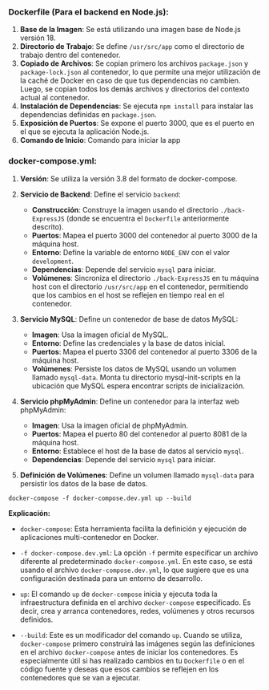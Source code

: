 
### **Dockerfile** (Para el backend en Node.js):

1. **Base de la Imagen**: Se está utilizando una imagen base de Node.js versión 18.
2. **Directorio de Trabajo**: Se define `/usr/src/app` como el directorio de trabajo dentro del contenedor.
3. **Copiado de Archivos**: Se copian primero los archivos `package.json` y `package-lock.json` al contenedor, lo que permite una mejor utilización de la caché de Docker en caso de que tus dependencias no cambien. Luego, se copian todos los demás archivos y directorios del contexto actual al contenedor.
4. **Instalación de Dependencias**: Se ejecuta `npm install` para instalar las dependencias definidas en `package.json`.
5. **Exposición de Puertos**: Se expone el puerto 3000, que es el puerto en el que se ejecuta la aplicación Node.js.
6. **Comando de Inicio**: Comando para iniciar la app

### **docker-compose.yml**:

1. **Versión**: Se utiliza la versión 3.8 del formato de docker-compose.
2. **Servicio de Backend**: Define el servicio `backend`:
    - **Construcción**: Construye la imagen usando el directorio `./back-ExpressJS` (donde se encuentra el `Dockerfile` anteriormente descrito).
    - **Puertos**: Mapea el puerto 3000 del contenedor al puerto 3000 de la máquina host.
    - **Entorno**: Define la variable de entorno `NODE_ENV` con el valor `development`.
    - **Dependencias**: Depende del servicio `mysql` para iniciar.
    - **Volúmenes**: Sincroniza el directorio `./back-ExpressJS` en tu máquina host con el directorio `/usr/src/app` en el contenedor, permitiendo que los cambios en el host se reflejen en tiempo real en el contenedor.

3. **Servicio MySQL**: Define un contenedor de base de datos MySQL:
    - **Imagen**: Usa la imagen oficial de MySQL.
    - **Entorno**: Define las credenciales y la base de datos inicial.
    - **Puertos**: Mapea el puerto 3306 del contenedor al puerto 3306 de la máquina host.
    - **Volúmenes**: Persiste los datos de MySQL usando un volumen llamado `mysql-data`.
    Monta tu directorio mysql-init-scripts en la ubicación que MySQL espera encontrar scripts de inicialización.
4. **Servicio phpMyAdmin**: Define un contenedor para la interfaz web phpMyAdmin:
    - **Imagen**: Usa la imagen oficial de phpMyAdmin.
    - **Puertos**: Mapea el puerto 80 del contenedor al puerto 8081 de la máquina host.
    - **Entorno**: Establece el host de la base de datos al servicio `mysql`.
    - **Dependencias**: Depende del servicio `mysql` para iniciar.

5. **Definición de Volúmenes**: Define un volumen llamado `mysql-data` para persistir los datos de la base de datos.




```
docker-compose -f docker-compose.dev.yml up --build
```

**Explicación:**

- `docker-compose`: Esta herramienta facilita la definición y ejecución de aplicaciones multi-contenedor en Docker.

- `-f docker-compose.dev.yml`: La opción `-f` permite especificar un archivo diferente al predeterminado `docker-compose.yml`. 
                               En este caso, se está usando el archivo `docker-compose.dev.yml`, lo que sugiere que es una configuración destinada para un entorno de desarrollo.

- `up`: El comando `up` de `docker-compose` inicia y ejecuta toda la infraestructura definida en el archivo `docker-compose` especificado. 
        Es decir, crea y arranca contenedores, redes, volúmenes y otros recursos definidos.

- `--build`: Este es un modificador del comando `up`. Cuando se utiliza, `docker-compose` primero construirá las imágenes según las definiciones en el archivo `docker-compose` 
             antes de iniciar los contenedores. Es especialmente útil si has realizado cambios en tu `Dockerfile` o en el código fuente y deseas que esos cambios se reflejen en los contenedores que se van a ejecutar.
